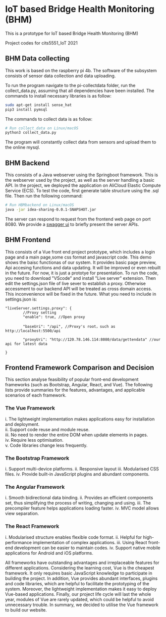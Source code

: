 # IoT based Bridge Health Monitoring (BHM)

This is a prototype for IoT based Bridge Health Monitoring (BHM)

Project codes for cits5551_IoT 2021

## BHM Data collecting
This work is based on the raspberry pi 4b. The software of the subsystem consists of sensor data collection and data uploading.

To run the program navigate to the pi-collectdata folder, run the collect_data.py, assuming that all dependencies have been installed. The commands to install necessary libraries is as follow:

```bash
sudo apt-get install sense_hat
pip3 install pymsql
```
The commands to collect data is as follow:
```bash
# Run collect_data on Linux/macOS
python3 collect_data.py
```
The program will constantly collect data from sensors and upload them to the online mysql.

## BHM Backend
This consists of a Java webserver using the Springboot  framework. This is the webserver used by the project, as well as the server handling a basic API. In the project, we deployed the application on AliCloud Elastic Compute Service (ECS).
To test the code, first generate table structure using the .sql file. Then run the following command:
```bash
# Run HBMbackend on Linux/macOS
java -jar idea-sharing-0.0.1-SNAPSHOT.jar
```
The server can respond to request from the frontend web page on port 8080. We provide a [swagger ui](http://120.78.146.114:8080/swagger-ui.html#) to briefly present the server APIs.

## BHM Frontend
This consists of a Vue front end project prototype, which includes a login page and a main page,some css format and javascript code. This demo shows the baisc functionas of our system. It provides basic page preview, Api accesing functions and data updating. It will be improved or even rebuilt in the future. For now, it is just a prototye for presentation.
To run the code, you need to download "VScode" and install "Live server" extension. Then edit the settings.json file of live sever to establish a proxy. Otherwise accessment to our backend API will be treated as cross domain access. This inconvenience will be fixed in the future.
What you need to include in settings.json is:

```
"liveServer.settings.proxy": {  
        //Proxy setting
        "enable": true, //Open proxy

        "baseUri": "/api", //Proxy's root，such as http://localhost:5500/api

        "proxyUri": "http://120.78.146.114:8080/data/gettendata" //our api for latest data

}
```
## Frontend Framework Comparison and Decision
This section analyse feasibility of popular front-end development frameworks (such as Bootstrap, Angular, React, and Vue). The following lists provide summaries for the features, advantages, and applicable scenarios of each framework.

### The Vue Framework
i.   The lightweight implementation makes applications easy for installation and deployment.  
ii.  Support code reuse and module reuse.  
iii. No need to render the entire DOM when update elements in pages.  
iv.  Require less optimisation.  
v.   Code libraries change less frequently.  

### The Bootstrap Framework
i.   Support multi-device platforms.
ii.  Responsive layout
iii. Modularised CSS files.
iv.  Provide built-in JavaScript plugins and abundant components.

### The Angular Framework
i.   Smooth bidirectional data binding.
ii.  Provides an efficient components set, thus simplifying the process of writing, changing and using.
iii. The precompiler feature helps applications loading faster.
iv.  MVC model allows view separation.

### The React Framework
i.   Modularised structure enables flexible code format.
ii.  Helpful for high-performance implementation of complex applications.
iii. Using React front-end development can be easier to maintain codes.
iv.  Support native mobile applications for Android and iOS platforms.

All frameworks have outstanding advantages and irreplaceable features for different applications. Considering the learning cost, Vue is the cheapest framework. It only requires basic JavaScript knowledge to participate in building the project. In addition, Vue provides abundant interfaces, plugins and code libraries, which are helpful to facilitate the prototyping of the system. Moreover, the lightweight implementation makes it easy to deploy Vue-based applications. Finally, our project life cycle will last the whole year, modules of Vue are rarely updated, which could be helpful to avoid unnecessary trouble. In summary, we decided to utilise the Vue framework to build our website.

